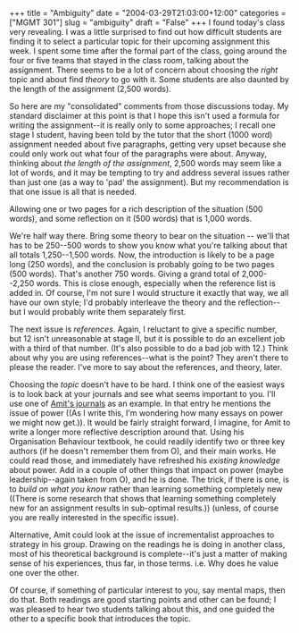 +++
title = "Ambiguity"
date = "2004-03-29T21:03:00+12:00"
categories = ["MGMT 301"]
slug = "ambiguity"
draft = "False"
+++
I found today's class very revealing. I was a little surprised to find
out how difficult students are finding it to select a particular
topic for their upcoming assignment this week. I spent some time after
the formal part of the class, going around the four or five teams that
stayed in the class room, talking about the assignment. There seems to
be a lot of concern about choosing the _right_ topic and about find
_theory_ to go with it. Some students are also daunted by the length
of the assignment (2,500 words).

So here are my "consolidated" comments from those discussions
today. My standard disclaimer at this point is that I hope this isn't
used a formula for writing the assignment--it is really only to some
approaches; I recall one stage I student, having been told by the
tutor that the short (1000 word) assignment needed about five
paragraphs, getting very upset because she could only work out what
four of the paragraphs were about. Anyway, thinking about _the length
of the assignment_, 2,500 words may seem like a lot of words, and it
may be tempting to try and address several issues rather than just one
(as a way to 'pad' the assignment). But my recommendation is that
one issue is all that is needed.

Allowing one or two pages for a rich description of the situation
(500 words), and some reflection on it (500 words) that is 1,000
words.

We're half way there. Bring some theory to bear on the situation --
we'll that has to be 250--500 words to show you know what you're
talking about that all totals 1,250--1,500 words. Now, the
introduction is likely to be a page long (250 words), and the
conclusion is probably going to be two pages (500 words). That's
another 750 words. Giving a grand total of 2,000--2,250 words. This is
close enough, especially when the reference list is added in. Of
course, I'm not sure I would structure it exactly that way, we all have
our own style; I'd probably interleave the theory and the
reflection--but I would probably write them separately first.

The next issue is _references_. Again, I reluctant to give a
specific number, but 12 isn't unreasonable at stage II, but it is 
possible to do an excellent job
with a third of that number. (It's also possible to do a bad job with
12.) Think about why you are using references--what is the point?
They aren't there to please the reader. I've more to say about the
references, and theory, later.

Choosing the _topic_ doesn't have to be hard. I think one of the
easiest ways is to look back at your journals and see what seems
important to you. I'll use one of [Amit's
journals](http://www.thereflectivepractitioner.org/armi/archives/000274.html)
as an example. In that entry he mentions the issue of power ((As I
write this, I'm wondering how many essays on power we might now
get.)). It would be fairly straight forward, I imagine, for Amit to
write a longer more reflective description around that. Using his
Organisation Behaviour textbook, he could readily identify two or
three key authors (if he doesn't remember them from O), and their 
main works. He could read those, and
immediately have refreshed his _existing knowledge_ about power.  Add
in a couple of other things that impact on power (maybe
leadership--again taken from O), and he is
done. The trick, if there is one, is to _build on what you know_ rather
than learning something completely new ((There is some research that
shows that learning something completely new for an assignment
results in sub-optimal results.)) (unless, of course you are really
interested in the specific issue).

Alternative, Amit could look at the issue of incrementalist
approaches to strategy in his group. Drawing on the readings he is
doing in another class, most of his theoretical background is
complete--it's just a matter of making sense of his experiences,
thus far, in those terms. i.e. Why does he value one over the other.

Of course, if something of particular interest to you, say mental
maps, then do that. Both readings are good starting points and other
can be found; I was pleased to hear two students talking about this,
and one guided the other to a specific book that introduces the topic.

